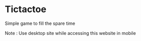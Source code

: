 # Tictactoe

Simple game to fill the spare time

Note : Use desktop site while accessing this website in mobile
